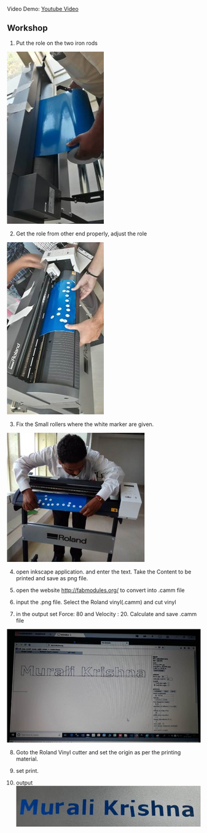 





Video Demo: [Youtube Video](https://www.youtube.com/watch?v=MMMydDwluRM)



## Workshop

1. Put the role on the two iron rods  

![Roland](images/gs24demo2.jpg)

2. Get the role from other end properly, adjust the role  

![Roland](images/gs24demo1.jpg)

3. Fix the Small rollers where the white marker are given.  

![Roland](images/gs24demo3.jpg) 

4. open inkscape application. and enter the text. Take the Content to be printed and save as png file.  

5. open the website http://fabmodules.org/ to convert into .camm file  

6. input the .png file. Select the Roland vinyl(.camm) and cut vinyl  

7. in the output set Force: 80 and Velocity : 20. Calculate and save .camm file 

![Roland](images/gs24demo4.jpg)  

8. Goto the Roland Vinyl cutter and set the origin as per the printing material.  

9. set print.  

10. output![Roland](images/gs24demo5.jpg)


